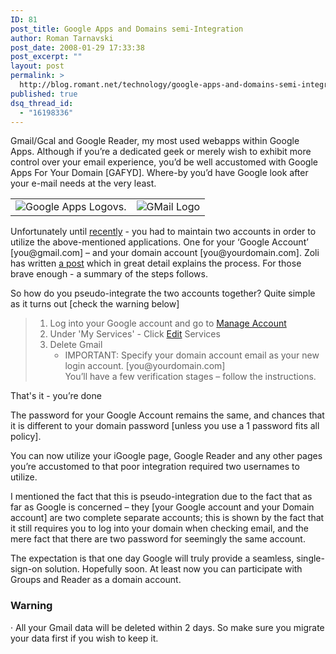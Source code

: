 ```yaml
---
ID: 81
post_title: Google Apps and Domains semi-Integration
author: Roman Tarnavski
post_date: 2008-01-29 17:33:38
post_excerpt: ""
layout: post
permalink: >
  http://blog.romant.net/technology/google-apps-and-domains-semi-integration/
published: true
dsq_thread_id:
  - "16198336"
---
```

Gmail/Gcal and Google Reader, my most used  webapps within Google Apps. Although if you’re a dedicated geek or merely wish to exhibit more control over your email experience, you’d be well accustomed with Google Apps For Your Domain [GAFYD]. Where-by you’d have Google look after your e-mail needs at the very least.<!--more-->
<table border="0">
<tbody>
<tr>
<td><img src="http://blog.romant.net/wp-content/uploads/2008/01/google-apps-logo.gif" alt="Google Apps Logo" />vs.</td>
<td><img src="http://blog.romant.net/wp-content/uploads/2008/01/gmail_logo.gif" alt="GMail Logo" /></td>
</tr>
</tbody></table>
Unfortunately until <a href="http://googlesystem.blogspot.com/2008/01/associate-email-addresses-with-google.html">recently</a> - you had to maintain two accounts in order to utilize the above-mentioned applications. One for your ‘Google Account’ [you@gmail.com] – and your domain account [you@yourdomain.com]. Zoli has written <a href="http://www.zoliblog.com/2008/01/20/google-apps-and-account-chaos-almost-fixed/">a post</a> which in great detail explains the process. For those brave enough - a summary of the steps follows.

So how do you pseudo-integrate the two accounts together? Quite simple as it turns out [check the warning below]
<blockquote>
<ol>
	<li>Log into your Google account and go to <a title="Manage Account" href="https://www.google.com/accounts/ManageAccount">Manage Account</a></li>
	<li>Under 'My Services' - Click <a title="Edit Services" href="https://www.google.com/accounts/EditServices">Edit</a> Services</li>
	<li>Delete Gmail
<ul>
	<li>IMPORTANT: Specify your domain account email as your new login account. [you@yourdomain.com]</li>
You’ll have a few verification stages – follow the instructions.</ul>
</li>
</ol>
</blockquote>
That's it - you’re done

The password for your Google Account remains the same, and chances that it is different to your domain password [unless you use a 1 password fits all policy].

You can now utilize your iGoogle page, Google Reader and any other pages you’re accustomed to that poor integration required two usernames to utilize.

I mentioned the fact that this is pseudo-integration due to the fact that as far as Google is concerned – they [your Google account and your Domain account] are two complete separate accounts; this is shown by the fact that it still requires you to log into your domain when checking email, and the mere fact that there are two password for seemingly the same account.

The expectation is that one day Google will truly provide a seamless, single-sign-on solution. Hopefully soon. At least now you can participate with Groups and Reader as a domain account.
<h3>Warning</h3>
· All your Gmail data will be deleted within 2 days. So make sure you migrate your data first if you wish to keep it.